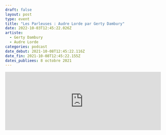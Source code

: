 ```yaml
---
draft: false
layout: post
type: event
title: "Les Parleuses : Audre Lorde par Gerty Dambury"
date: 2022-10-03T12:45:22.026Z
artiste:
  - Gerty Dambury
  - Audre Lorde
categories: podcast
date_debut: 2021-10-08T12:45:22.116Z
date_fin: 2021-10-08T12:45:22.155Z
dates_publiees: 8 octobre 2021
---
```

<iframe title="Embed Player" width="100%" height="188px" src="https://embed.acast.com/5fbcdbc1f8628d4fbc006a6f/61b1dd03a9c6fd00146ab5c4" scrolling="no" frameBorder="0" style="border:none;overflow:hidden;"></iframe>